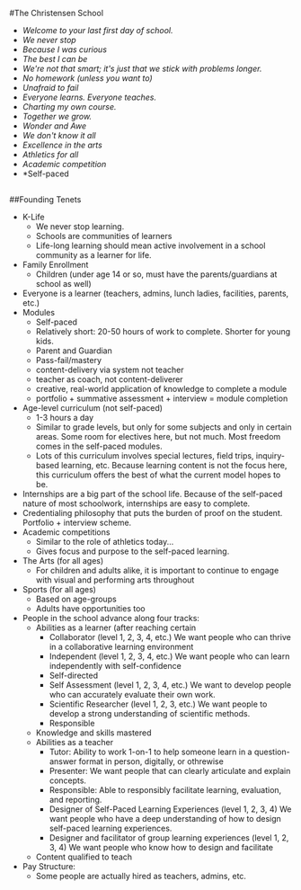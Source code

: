 #The Christensen School

* *Welcome to your last first day of school.*
* *We never stop*
* *Because I was curious*
* *The best I can be*
* *We're not that smart; it's just that we stick with problems longer.*
* *No homework (unless you want to)*
* *Unafraid to fail*
* *Everyone learns. Everyone teaches.*
* *Charting my own course.*
* *Together we grow.*
* *Wonder and Awe*
* *We don't know it all*
* *Excellence in the arts*
* *Athletics for all*
* *Academic competition*
* *Self-paced

##

##Founding Tenets
* K-Life
  * We never stop learning.
  * Schools are communities of learners
  * Life-long learning should mean active involvement in a school community as a learner for life.
* Family Enrollment
  * Children (under age 14 or so, must have the parents/guardians at school as well)
* Everyone is a learner (teachers, admins, lunch ladies, facilities, parents, etc.)
* Modules
  * Self-paced
  * Relatively short: 20-50 hours of work to complete. Shorter for young kids.
  * Parent and Guardian
  * Pass-fail/mastery
  * content-delivery via system not teacher
  * teacher as coach, not content-deliverer
  * creative, real-world application of knowledge to complete a module
  * portfolio + summative assessment + interview = module completion
* Age-level curriculum (not self-paced)
  * 1-3 hours a day
  * Similar to grade levels, but only for some subjects and only in certain areas. Some room for electives here, but not much. Most freedom comes in the self-paced modules.
  * Lots of this curriculum involves special lectures, field trips, inquiry-based learning, etc. Because learning content is not the focus here, this curriculum offers the best of what the current model hopes to be.
* Internships are a big part of the school life. Because of the self-paced nature of most schoolwork, internships are easy to complete.
* Credentialing philosophy that puts the burden of proof on the student. Portfolio + interview scheme.
* Academic competitions
  * Similar to the role of athletics today...
  * Gives focus and purpose to the self-paced learning.
* The Arts (for all ages)
  * For children and adults alike, it is important to continue to engage with visual and performing arts throughout
* Sports (for all ages)
  * Based on age-groups
  * Adults have opportunities too
* People in the school advance along four tracks:
  * Abilities as a learner (after reaching certain
    * Collaborator (level 1, 2, 3, 4, etc.) We want people who can thrive in a collaborative learning environment
    * Independent (level 1, 2, 3, 4, etc.) We want people who can learn independently with self-confidence
    * Self-directed 
    * Self Assessment (level 1, 2, 3, 4, etc.) We want to develop people who can accurately evaluate their own work.
    * Scientific Researcher (level 1, 2, 3, etc.) We want people to develop a strong understanding of scientific methods.
    * Responsible 
  * Knowledge and skills mastered
  * Abilities as a teacher
    * Tutor: Ability to work 1-on-1 to help someone learn in a question-answer format in person, digitally, or othrewise
    * Presenter: We want people that can clearly articulate and explain concepts.
    * Responsible: Able to responsibly facilitate learning, evaluation, and reporting.
    * Designer of Self-Paced Learning Experiences (level 1, 2, 3, 4) We want people who have a deep understanding of how to design self-paced learning experiences.
    * Designer and facilitator of group learning experiences (level 1, 2, 3, 4) We want people who know how to design and facilitate
  * Content qualified to teach
* Pay Structure:
  * Some people are actually hired as teachers, admins, etc.

  
  
  
  
